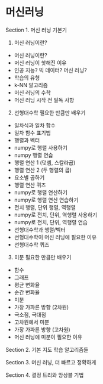# 머신러닝

Section 1. 머신 러닝 기본기
01. 머신 러닝이란?
  - 머신 러닝이란?
  - 머신 러닝이 핫해진 이유
  - 인공 지능? 빅 데이터? 머신 러닝?
  - 학습의 유형
  - k-NN 알고리즘
  - 머신 러닝의 수학
  - 머신 러닝 시작 전 필독 사항
02. 선형대수학 필요한 만큼만 배우기
  - 일차식과 일차 함수
  - 일차 함수 표기법
  - 행렬과 벡터
  - numpy로 행렬 사용하기
  - numpy 행렬 연습
  - 행렬 연산 1 (덧셈, 스칼라곱)
  - 행렬 연산 2 (두 행렬의 곱)
  - 요소별 곱하기
  - 행렬 연산 퀴즈
  - numpy로 행렬 연산하기
  - numpy로 행렬 연산 연습하기
  - 전치 행렬, 단위 행렬, 역행렬
  - numpy로 전치, 단위, 역행렬 사용하기
  - numpy로 전치, 단위, 역행렬 연습
  - 선형대수학과 행렬/벡터
  - 선형대수학이 머신 러닝에 필요한 이유
  - 선형대수학 퀴즈
03. 미분 필요한 만큼만 배우기
  - 함수
  - 그래프
  - 평균 변화율
  - 순간 변화율
  - 미분
  - 가장 가파른 방향 (2차원)
  - 극소점, 극대점
  - 고차원에서 미분
  - 가장 가파른 방향 (고차원)
  - 머신 러닝에 미분이 필요한 이유

Section 2. 기본 지도 학습 알고리즘들

Section 3. 머신 러닝, 더 빠르고 정확하게

Section 4. 결정 트리와 앙상블 기법
